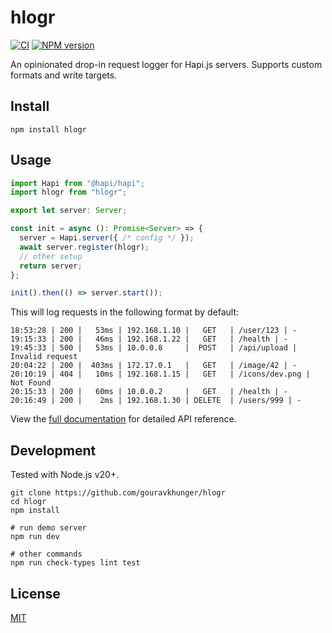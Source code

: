 # hlogr

[![CI](https://github.com/gouravkhunger/hlogr/actions/workflows/ci.yml/badge.svg)](https://github.com/gouravkhunger/hlogr/actions/workflows/ci.yml)
[![NPM version](https://img.shields.io/npm/v/hlogr.svg)](https://www.npmjs.org/package/hlogr)

An opinionated drop-in request logger for Hapi.js servers. Supports custom formats and write targets.

## Install

```shell
npm install hlogr
```

## Usage

```ts
import Hapi from "@hapi/hapi";
import hlogr from "hlogr";

export let server: Server;

const init = async (): Promise<Server> => {
  server = Hapi.server({ /* config */ });
  await server.register(hlogr);
  // other setup
  return server;
};

init().then(() => server.start());
```

This will log requests in the following format by default:

```
18:53:28 | 200 |   53ms | 192.168.1.10 |   GET   | /user/123 | -
19:15:33 | 200 |   46ms | 192.168.1.22 |   GET   | /health | -
19:45:33 | 500 |   53ms | 10.0.0.8     |  POST   | /api/upload | Invalid request
20:04:22 | 200 |  403ms | 172.17.0.1   |   GET   | /image/42 | -
20:10:19 | 404 |   10ms | 192.168.1.15 |   GET   | /icons/dev.png | Not Found
20:15:33 | 200 |   60ms | 10.0.0.2     |   GET   | /health | -
20:16:49 | 200 |    2ms | 192.168.1.30 | DELETE  | /users/999 | -
```

View the [full documentation](./packages/hlogr/README.md) for detailed API reference.

## Development

Tested with Node.js v20+.

```shell
git clone https://github.com/gouravkhunger/hlogr
cd hlogr
npm install

# run demo server
npm run dev

# other commands
npm run check-types lint test
```

## License

[MIT](./LICENSE)
